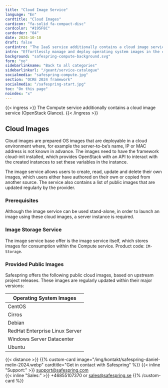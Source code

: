 ```yaml
---
title: "Cloud Image Service"
language: "En"
cardtitle: "Cloud Images"
cardicon: "fa-solid fa-compact-disc"
cardcolor: "#195F8C"
cardorder: "04"
date: 2024-10-10
draft: false
cardintro: "The IaaS service additionally contains a cloud image service (Openstack Glance)."
intro: "Effortlessly manage and deploy operating system images in the cloud with Safespring’s Image Service, powered by OpenStack Glance, enabling customized or pre-configured cloud environments."
background: "safespring-compute-background.svg"
form: "no"
sidebarlinkname: "Back to all categories"
sidebarlinkurl: "/geant/service-catalogue"
socialmedia: "safespring-compute.jpg"
section: "OCRE 2024 framework"
socialmedia: "/safespring-start.jpg"
toc: "On this page"
noindex: "x"
---
```


{{< ingress >}}
The Compute service additionally contains a cloud image service (OpenStack Glance).
{{< /ingress >}}

## Cloud Images
Cloud images are prepared OS images that are deployable in a cloud environment where, for example the server-to-be’s name, IP or MAC address is not known in advance. The images need to have the framework cloud-init installed, which provides OpenStack with an API to interact with the created instances to set these variables in the instance.

The image service allows users to create, read, update and delete their own images, which users either have authored on their own or copied from another source. The service also contains a list of public images that are updated regularly by the provider.

### Prerequisites

Although the image service can be used stand-alone, in order to launch an image using these cloud images, a server instance is required.

### Image Storage Service

The image service base offer is the image service itself, which stores images for consumption within the Compute service. Product code: `IM-Storage`.

### Provided Public Images

Safespring offers the following public cloud images, based on upstream project releases. These images are regularly updated within their major versions:

| Operating System Images        |
|--------------------------------|
| CentOS                         |
| Cirros                         |
| Debian                         |
| RedHat Enterprise Linux Server |
| Windows Server Datacenter      |
| Ubuntu                         |


{{< distance >}}
{{% custom-card image="/img/kontakt/safespring-daniel-melin-2024.webp" cardtitle="Get in contact with Safespring" %}}
{{< inline "Support:" >}} support@safespring.com  
{{< inline "Sales:" >}} +46855107370 or sales@safespring.se
{{% /custom-card %}}